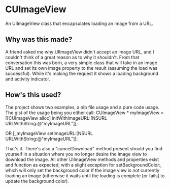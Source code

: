 CUImageView
===========

An UIImageView class that encapsulates loading an image from a URL.

Why was this made?
------------------

A friend asked me why UIImageView didn't accept an image URL, and I couldn't think of a great reason as to why it shouldn't.  From that conversation this was born, a very simple class that will take in an image URL and set its own image property to the result (assuming the load was successful).  While it's making the request it shows a loading background and activity indicator.

How's this used?
----------------

The project shows two examples, a nib file usage and a pure code usage.  The gist of the usage being you either call:
    CUImageView * myImageView = [[CUImageView alloc] initWithImageURL:[NSURL URLWithString:@"myImageURL"]];

OR
    [_myImageView setImageURL:[NSURL URLWithString:@"myImageURL"]];

That's it.  There's also a "cancelDownload" method present should you find yourself in a situation where you no longer desire the image view to download the image.  All other UIImageView methods and properties exist and function as expected, with a slight exception for setBackgroundColor:, which will only set the background color if the image view is not currently loading an image (otherwise it waits until the loading is complete [or fails] to update the background color).